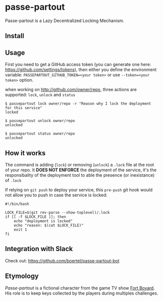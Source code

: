 # passe-partout

Passe-partout is a Lazy Decentralized Locking Mechanism.

## Install


## Usage
First you need to get a GitHub access token (you can generate one here: https://github.com/settings/tokens), then either you define the environment variable: ```PASSEPARTOUT_GITHUB_TOKEN=<your token>``` or use ```--token=<your token>``` option.

when working on http://github.com/owner/repo, three actions are supported: ```lock```, ```unlock``` and ```status```

```
$ passepartout lock owner/repo -r "Reason why I lock the deployment for this service"
locked
```

```
$ passepartout unlock owner/repo
unlocked
```

```
$ passepartout status owner/repo
unlocked
```

## How it works
The command is adding (```lock```) or removing (```unlock```) a ```.lock``` file at the root of your repo. It **DOES NOT ENFORCE** the deployment of the service, it's the responsibality of the deployment tool to able the presence (or inexistance) of ```.lock```

If relying on ```git push``` to deploy your service, this ```pre-push``` git hook would not allow you to push in case the service is locked:
```
#!/bin/bash

LOCK_FILE=$(git rev-parse --show-toplevel)/.lock
if [[ -f $LOCK_FILE ]]; then
    echo "deployment is locked"
    echo "reason: $(cat $LOCK_FILE)"
    exit 1
fi
```

## Integration with Slack

Check out: https://github.com/boertel/passe-partout-bot

## Etymology

*Passe-partout* is a fictional character from the game TV show [Fort Boyard](https://en.wikipedia.org/wiki/Fort_Boyard_(TV_series)). His role is to keep keys collected by the players during multiples challenges.
